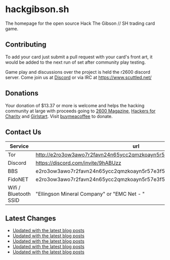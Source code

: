 # hackgibson.sh
The homepage for the open source Hack The Gibson // SH trading card game.


## Contributing

To add your card just submit a pull request with your card's front art, it would be added to the next run of set after community play testing.

Game play and discussions over the project is held the r2600 discord server. Come join us at [Discord](https://discord.com/invite/9hABUzz) or via IRC at https://www.scuttled.net/


## Donations

Your donation of $13.37 or more is welcome and helps the hacking community at large with proceeds going to [2600 Magazine](https://2600.com/), [Hackers for Charity](https://hackersforcharity.org) and [Girlstart](https://girlstart.org).  Visit [buymeacoffee](https://www.buymeacoffee.com/hackgibson.sh) to donate.


## Contact Us

Service | url
-|-
Tor | http://e2ro3ow3awo7r2favn24n65ycc2qmzkoayn5r57e3f56nvjwdcgg32ad.onion
Discord | https://discord.com/invite/9hABUzz
BBS | e2ro3ow3awo7r2favn24n65ycc2qmzkoayn5r57e3f56nvjwdcgg32ad.onion:23
FidoNET | e2ro3ow3awo7r2favn24n65ycc2qmzkoayn5r57e3f56nvjwdcgg32ad.onion:24554
Wifi / Bluetooth SSID | "Ellingson Mineral Company" or "EMC Net - <fidonet address>"

## Latest Changes
<!-- BLOG-POST-LIST:START -->
- [Updated with the latest blog posts](https://github.com/DFW2600/hackgibson.sh/commit/027c282c8b6f3841de0f011ec39182f0b920bc05)
- [Updated with the latest blog posts](https://github.com/DFW2600/hackgibson.sh/commit/1b1f9849a10fd43f5e91ef4c4794d04fd537943c)
- [Updated with the latest blog posts](https://github.com/DFW2600/hackgibson.sh/commit/c09012c6d527ce58d5a7cd69f4b293c108879a5e)
- [Updated with the latest blog posts](https://github.com/DFW2600/hackgibson.sh/commit/fcb3d48714e7215b465bd005dc4d567878654550)
- [Updated with the latest blog posts](https://github.com/DFW2600/hackgibson.sh/commit/549181d55e1da2057a04fdb4842c55582a437d8c)
<!-- BLOG-POST-LIST:END -->
